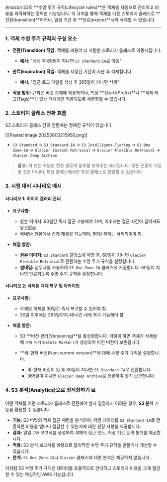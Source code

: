 
Amazon S3의 **수명 주기 규칙(Lifecycle rules)**은 객체를 자동으로 관리하고 비용을 최적화하는 강력한 기능입니다. 이 규칙을 통해 객체를 다른 스토리지 클래스로 **전환(transition)**하거나, 일정 기간 후 **만료(expire)**시켜 삭제할 수 있습니다.

---
### 1. 객체 수명 주기 규칙의 구성 요소

- **전환(Transition) 작업:** 객체를 비용이 더 저렴한 스토리지 클래스로 이동시킵니다.
    - **예시:** "생성 후 60일이 지나면 `S3 Standard-IA`로 이동"

- **만료(Expiration) 작업:** 객체를 지정된 기간이 지난 후 삭제합니다.
    - **예시:** "접근 로그 파일을 생성 후 365일이 지나면 삭제"

- **적용 범위:** 규칙은 버킷 전체에 적용되거나, 특정 **접두사(Prefix)**나 **객체 태그(Tags)**가 있는 객체에만 적용되도록 세분화할 수 있습니다.

### 2. 스토리지 클래스 전환 흐름

S3 스토리지 클래스 간의 전환에는 정해진 규칙이 있습니다.

![[Pasted image 20250803215956.png]]

- `S3 Standard` → `S3 Standard-IA` → `S3 Intelligent-Tiering` → `S3 One Zone-IA` → `Glacier Instant Retrieval` → `Glacier Flexible Retrieval` → `Glacier Deep Archive`
    

> **참고:** 이 표는 가능한 전환 경로의 일부를 보여주는 예시입니다. 모든 전환이 가능한 것은 아니며, 특정 클래스에서만 특정 클래스로 전환할 수 있습니다.

### 3. 시험 대비 시나리오 예시

#### 시나리오 1: 이미지 갤러리 관리

- **요구사항:**
    - 원본 이미지: 60일간 즉시 접근 가능해야 하며, 이후에는 접근 시간이 길어져도 상관없음.
    - 썸네일: 원본에서 쉽게 재생성 가능하며, 60일 후에는 삭제되어야 함.
        
- **해결 방안:**
    - **원본 이미지:** `S3 Standard` 클래스에 저장 후, 60일이 지나면 `Glacier Flexible Retrieval`로 전환하는 수명 주기 규칙을 설정합니다.
    - **썸네일:** 접두사를 사용하여 `S3 One Zone-IA` 클래스에 저장합니다. 60일이 지나면 만료되도록 수명 주기 규칙을 설정합니다.

#### 시나리오 2: 삭제된 객체 복구 및 아카이빙

- **요구사항:**
    - 삭제된 객체를 30일간 즉시 복구할 수 있어야 함.
    - 30일 이후에는 365일까지 48시간 내에 복구 가능해야 함.

- **해결 방안:**
    - S3 **버전 관리(Versioning)**를 활성화합니다. 이렇게 하면 객체가 삭제될 때 `삭제 마커(Delete Marker)`가 생성되어 이전 버전이 보존됩니다.

    - **비-현재 버전(Non-current version)**에 대해 수명 주기 규칙을 설정합니다.
        - 비-현재 버전이 된 후 30일이 지나면 `S3 Standard-IA`로 전환합니다.
        - 365일이 지나면 `Glacier Deep Archive`로 전환하여 장기 보관합니다.

### 4. S3 분석(Analytics)으로 최적화하기 📊

어떤 객체를 어떤 스토리지 클래스로 전환해야 할지 결정하기 어려운 경우, **S3 분석** 기능을 활용할 수 있습니다.

- **기능:** S3 버킷의 객체 접근 패턴을 분석하여, 어떤 데이터를 `S3 Standard-IA`로 전환하면 비용을 얼마나 절감할 수 있는지에 대한 권장 사항을 제공합니다.
- **결과:** 일일 `CSV` 보고서를 생성하여 객체의 접근 빈도, 저장 기간 등의 통계를 제공합니다.
- **적용:** S3 분석 보고서를 바탕으로 합리적인 수명 주기 규칙을 만들거나 개선할 수 있습니다.
- **한계:** `S3 One Zone-IA`나 `Glacier` 클래스에 대한 분석은 제공하지 않습니다.

이처럼 S3 수명 주기 규칙은 데이터를 효율적으로 관리하고 스토리지 비용을 크게 절감할 수 있는 핵심적인 AWS 기능입니다.